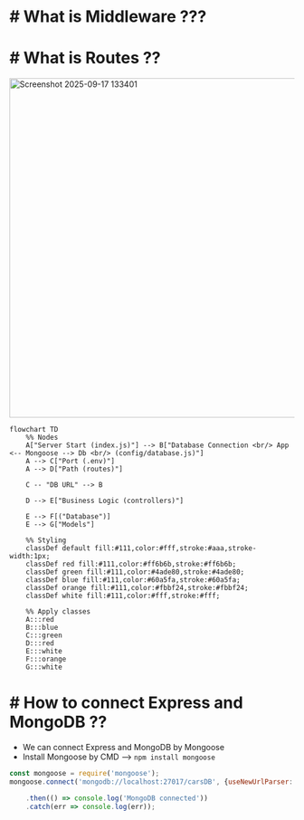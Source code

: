 # # What is Middleware ???

# # What is Routes ??



<img width="600" height="600" alt="Screenshot 2025-09-17 133401" src="https://github.com/user-attachments/assets/2823ae35-00dc-4167-aae5-d5c44185cd36" />


```mermaid
flowchart TD
    %% Nodes
    A["Server Start (index.js)"] --> B["Database Connection <br/> App <-- Mongoose --> Db <br/> (config/database.js)"]
    A --> C["Port (.env)"]
    A --> D["Path (routes)"]

    C -- "DB URL" --> B

    D --> E["Business Logic (controllers)"]

    E --> F[("Database")]
    E --> G["Models"]

    %% Styling
    classDef default fill:#111,color:#fff,stroke:#aaa,stroke-width:1px;
    classDef red fill:#111,color:#ff6b6b,stroke:#ff6b6b;
    classDef green fill:#111,color:#4ade80,stroke:#4ade80;
    classDef blue fill:#111,color:#60a5fa,stroke:#60a5fa;
    classDef orange fill:#111,color:#fbbf24,stroke:#fbbf24;
    classDef white fill:#111,color:#fff,stroke:#fff;

    %% Apply classes
    A:::red
    B:::blue
    C:::green
    D:::red
    E:::white
    F:::orange
    G:::white
```
# # How to connect Express and MongoDB ??

- We can connect Express and MongoDB by Mongoose
- Install Mongoose by CMD --> `npm install mongoose`

``` js
const mongoose = require('mongoose');
mongoose.connect('mongodb://localhost:27017/carsDB', {useNewUrlParser: true, useUnifiedTopology: true})

    .then(() => console.log('MongoDB connected'))
    .catch(err => console.log(err));
``` 
